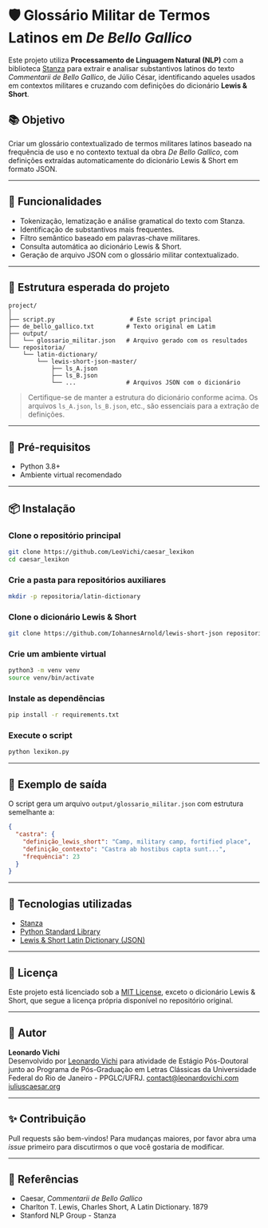 
# 🛡️ Glossário Militar de Termos Latinos em *De Bello Gallico*

Este projeto utiliza **Processamento de Linguagem Natural (NLP)** com a biblioteca [Stanza](https://stanfordnlp.github.io/stanza/) para extrair e analisar substantivos latinos do texto *Commentarii de Bello Gallico*, de Júlio César, identificando aqueles usados em contextos militares e cruzando com definições do dicionário **Lewis & Short**.

## 📚 Objetivo

Criar um glossário contextualizado de termos militares latinos baseado na frequência de uso e no contexto textual da obra *De Bello Gallico*, com definições extraídas automaticamente do dicionário Lewis & Short em formato JSON.

---

## 🚀 Funcionalidades

- Tokenização, lematização e análise gramatical do texto com Stanza.
- Identificação de substantivos mais frequentes.
- Filtro semântico baseado em palavras-chave militares.
- Consulta automática ao dicionário Lewis & Short.
- Geração de arquivo JSON com o glossário militar contextualizado.

---

## 📂 Estrutura esperada do projeto

```
project/
│
├── script.py                     # Este script principal
├── de_bello_gallico.txt         # Texto original em Latim
├── output/
│   └── glossario_militar.json   # Arquivo gerado com os resultados
└── repositoria/
    └── latin-dictionary/
        └── lewis-short-json-master/
            ├── ls_A.json
            ├── ls_B.json
            └── ...              # Arquivos JSON com o dicionário
```

> Certifique-se de manter a estrutura do dicionário conforme acima. Os arquivos `ls_A.json`, `ls_B.json`, etc., são essenciais para a extração de definições.

---

## 🧠 Pré-requisitos

- Python 3.8+
- Ambiente virtual recomendado

---

## 📦 Instalação

### Clone o repositório principal
```bash
git clone https://github.com/LeoVichi/caesar_lexikon
cd caesar_lexikon
```

### Crie a pasta para repositórios auxiliares
```bash
mkdir -p repositoria/latin-dictionary
```

### Clone o dicionário Lewis & Short
```bash
git clone https://github.com/IohannesArnold/lewis-short-json repositoria/latin-dictionary/lewis-short-json-master
```

### Crie um ambiente virtual
```bash
python3 -m venv venv
source venv/bin/activate
```

### Instale as dependências
```bash
pip install -r requirements.txt
```

### Execute o script
```bash
python lexikon.py
```

---

## 📄 Exemplo de saída

O script gera um arquivo `output/glossario_militar.json` com estrutura semelhante a:

```json
{
  "castra": {
    "definição_lewis_short": "Camp, military camp, fortified place",
    "definição_contexto": "Castra ab hostibus capta sunt...",
    "frequência": 23
  }
}
```

---

## 🧰 Tecnologias utilizadas

- [Stanza](https://stanfordnlp.github.io/stanza/)
- [Python Standard Library](https://docs.python.org/3/library/)
- [Lewis & Short Latin Dictionary (JSON)](https://github.com/IohannesArnold/lewis-short-json)

---

## 📜 Licença

Este projeto está licenciado sob a [MIT License](LICENSE), exceto o dicionário Lewis & Short, que segue a licença própria disponível no repositório original.

---

## 🙋 Autor

**Leonardo Vichi**  
Desenvolvido por [Leonardo Vichi](https://github.com/LeoVichi) para atividade de Estágio Pós-Doutoral junto ao Programa de Pós-Graduação em Letras Clássicas da Universidade Federal do Rio de Janeiro - PPGLC/UFRJ.
contact@leonardovichi.com  
[iuliuscaesar.org](https://iuliuscaesar.org)

---

## ✨ Contribuição

Pull requests são bem-vindos! Para mudanças maiores, por favor abra uma *issue* primeiro para discutirmos o que você gostaria de modificar.

---

## 📘 Referências

- Caesar, *Commentarii de Bello Gallico*
- Charlton T. Lewis, Charles Short, A Latin Dictionary. 1879
- Stanford NLP Group - Stanza
